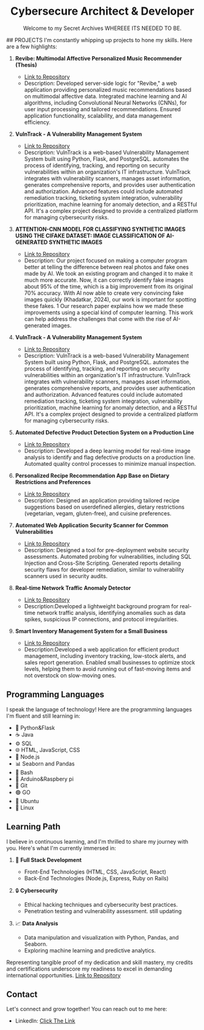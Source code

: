 <!-- PROJECT TITLE -->
<h1 align="center">Cybersecure Architect & Developer </h1>

<!-- PROJECT DESCRIPTION -->
<p align="center">
  Welcome to my Secret Archives WHEREEE ITS NEEDED TO BE.
</p
<!-- PROJECTS -->
## PROJECTS
I'm constantly whipping up projects to hone my skills. Here are a few highlights:

1. **Revibe: Multimodal Affective Personalized Music Recommender (Thesis)**
   - [Link to Repository](link_to_repository_here)
   - Description: Developed server-side logic for "Revibe," a web application providing personalized music recommendations based on multimodal affective data. Integrated machine learning and AI algorithms, including Convolutional Neural Networks (CNNs), for user input processing and tailored recommendations. Ensured application functionality, scalability, and data management efficiency.
     
1. **VulnTrack - A Vulnerability Management System**
   - [Link to Repository](link_to_repository_here)
   - Description: VulnTrack is a web-based Vulnerability Management System built using Python, Flask, and PostgreSQL. automates the process of identifying, tracking, and reporting on security vulnerabilities within an organization's IT infrastructure. VulnTrack integrates with vulnerability scanners, manages asset information, generates comprehensive reports, and provides user authentication and authorization. Advanced features could include automated remediation tracking, ticketing system integration, vulnerability prioritization, machine learning for anomaly detection, and a RESTful API. It's a complex project designed to provide a centralized platform for managing cybersecurity risks.

1. **ATTENTION-CNN MODEL FOR CLASSIFYING SYNTHETIC IMAGES USING THE CIFAKE DATASET: IMAGE CLASSIFICATION OF AI-GENERATED SYNTHETIC IMAGES**
   - [Link to Repository](link_to_repository_here)
   - Description: Our project focused on making a computer program better at telling the difference between real photos and fake ones made by AI. We took an existing program and changed it to make it much more accurate. Now, it can correctly identify fake images about 95% of the time, which is a big improvement from its original 70% accuracy.
With AI now able to create very convincing fake images quickly (Khadatkar, 2024), our work is important for spotting these fakes. 1 Our research paper explains how we made these improvements using a special kind of computer learning. This work can help address the challenges that come with the rise of AI-generated images.

1. **VulnTrack - A Vulnerability Management System**
   - [Link to Repository](link_to_repository_here)
   - Description: VulnTrack is a web-based Vulnerability Management System built using Python, Flask, and PostgreSQL. automates the process of identifying, tracking, and reporting on security vulnerabilities within an organization's IT infrastructure. VulnTrack integrates with vulnerability scanners, manages asset information, generates comprehensive reports, and provides user authentication and authorization. Advanced features could include automated remediation tracking, ticketing system integration, vulnerability prioritization, machine learning for anomaly detection, and a RESTful API. It's a complex project designed to provide a centralized platform for managing cybersecurity risks.

1. **Automated Defective Product Detection System on a Production Line**
   - [Link to Repository](link_to_repository_here)
   - Description: Developed a deep learning model for real-time image analysis to identify and flag defective products on a production line. Automated quality control processes to minimize manual inspection.

1. **Personalized Recipe Recommendation App Base on Dietary Restrictions and Preferences**
   - [Link to Repository](link_to_repository_here)
   - Description: Designed an application providing tailored recipe suggestions based on userdefined allergies, dietary restrictions (vegetarian, vegam, gluten-free), and cuisine
preferences.

1. **Automated Web Application Security Scanner for Common Vulnerabilities**
   - [Link to Repository](link_to_repository_here)
   - Description: Designed a tool for pre-deployment website security assessments. Automated probing for vulnerabilities, including SQL Injection and Cross-Site Scripting. Generated reports detailing security flaws for developer remediation, similar to vulnerability scanners used in security audits.

1. **Real-time Network Traffic Anomaly Detector**
   - [Link to Repository](link_to_repository_here)
   - Description:Developed a lightweight background program for real-time network traffic analysis, identifying anomalies such as data spikes, suspicious IP connections,
and protocol irregularities.

1. **Smart Inventory Management System for a Small Business**
   - [Link to Repository](link_to_repository_here)
   - Description:Developed a web application for efficient product management, including inventory tracking, low-stock alerts, and sales report generation. Enabled small businesses to optimize stock levels, helping them to avoid running out of fast-moving items and not overstock on slow-moving ones.


<!-- PROGRAMMING LANGUAGES -->
## Programming Languages
I speak the language of technology! Here are the programming languages I'm fluent and still learning in:

* 🐍 Python&Flask
* ☕ Java
* ⚙️ SQL                                                                                                         
* 🌐 HTML, JavaScript, CSS                                                                                        
* 🧩 Node.js                                                    
* 📊 Seaborn and Pandas
* 🐚 Bash
* 🤖 Arduino&Raspbery pi
* 🌲 Git
* 🟢 GO
* 🐧 Ubuntu
* 🐧 Linux

<!-- LEARNING PATH -->
## Learning Path
I believe in continuous learning, and I'm thrilled to share my journey with you. Here's what I'm currently immersed in:

1. 🚀 **Full Stack Development**
   - Front-End Technologies (HTML, CSS, JavaScript, React)
   - Back-End Technologies (Node.js, Express, Ruby on Rails)

2. 🔒 **Cybersecurity**
   - Ethical hacking techniques and cybersecurity best practices.
   - Penetration testing and vulnerability assessment. still updating

3. 📈 **Data Analysis**
   - Data manipulation and visualization with Python, Pandas, and Seaborn.
   - Exploring machine learning and predictive analytics.

<!-- LEARNING PATH -->
Representing tangible proof of my dedication and skill mastery, my credits and certifications underscore my readiness to excel in demanding international opportunities.
 [Link to Repository](https://github.com/StMatthew/Certificates-and-Credibility-of-Matthew-Reniva/tree/master/Certificates)
<!-- CONTACT -->
## Contact
Let's connect and grow together! You can reach out to me here:

- LinkedIn: [Click The Link](https://www.linkedin.com/in/matthew-silvino-988a03228/)

